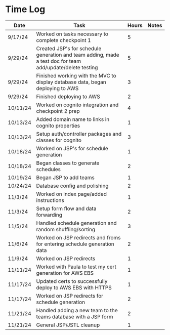 # Time Log

| Date     | Task                                                                                                      | Hours | Notes|
|----------|-----------------------------------------------------------------------------------------------------------|-------|------|
| 9/17/24  | Worked on tasks necessary to complete checkpoint 1                                                        | 5     | |
| 9/29/24  | Created JSP's for schedule generation and team adding, made a test doc for team add/update/delete testing | 5     | |
| 9/29/24  | Finished working with the MVC to display database data, began deploying to AWS                            | 3     | |
| 9/29/24  | Finished deploying to AWS                                                                                 | 2     | |
| 10/11/24 | Worked on cognito integration and checkpoint 2 prep                                                       | 4     | |
| 10/13/24 | Added domain name to links in cognito properties                                                          | 1     | |
| 10/13/24 | Setup auth/controller packages and classes for cognito                                                    | 3     | |
| 10/18/24 | Worked on JSP's for schedule generation                                                                   | 1     | |
| 10/18/24 | Began classes to generate schedules                                                                       | 2     | |
| 10/19/24 | Began JSP to add teams                                                                                    | 1     | |
| 10/24/24 | Database config and polishing                                                                             | 2     | |
| 11/3/24  | Worked on index page/added instructions                                                                   | 1     | |
| 11/3/24  | Setup form flow and data forwarding                                                                       | 2     | |
| 11/5/24  | Handled schedule generation and random shuffling/sorting                                                  | 3     | |
| 11/6/24  | Worked on JSP redirects and froms for entering schedule generation data                                   | 2     | |
| 11/9/24  | Worked on JSP redirects                                                                                   | 1     | |
| 11/11/24 | Worked with Paula to test my cert generation for AWS EBS                                                  | 1     | |
| 11/17/24 | Updated certs to successfully deploy to AWS EBS with HTTPS                                                | 1     | |
| 11/17/24 | Worked on JSP redirects for schedule generation                                                           | 2     | |
| 11/21/24 | Handled adding a new team to the teams database with a JSP form                                           | 2     | |
| 11/21/24 | General JSP/JSTL cleanup                                                                                  | 1     | |